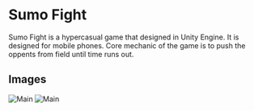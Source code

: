 # Sumo Fight
Sumo Fight is a hypercasual game that designed in Unity Engine. It is designed for mobile phones. Core mechanic of the game is to push the oppents from field until time runs out.

## Images
![Main](https://github.com/ensyaz/CaseStudySumo/assets/45393463/b09f2717-7337-4553-b053-f5c6ff38fbcb)
![Main](https://github.com/ensyaz/CaseStudySumo/assets/45393463/acd302f3-bb2b-4287-8c35-2faecfe815fc)

